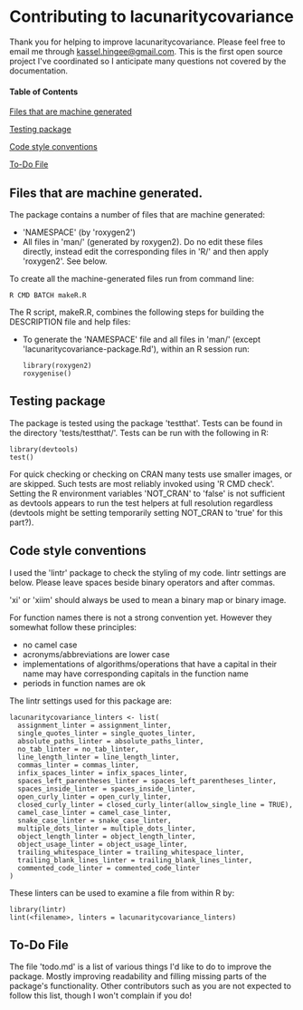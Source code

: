 # Contributing to lacunaritycovariance

Thank you for helping to improve lacunaritycovariance. Please feel free to email me through kassel.hingee@gmail.com. This is the first open source project I've coordinated so I anticipate many questions not covered by the documentation.

#### Table of Contents
[Files that are machine generated](#files-that-are-machine-generated)

[Testing package](#testing-package)

[Code style conventions](#code-style-conventions)

[To-Do File](#to-do-file)

## Files that are machine generated.
The package contains a number of files that are machine generated:
  + 'NAMESPACE'  (by 'roxygen2')
  + All files in 'man/' (generated by roxygen2). Do no edit these files directly, instead edit the corresponding files in 'R/' and then apply 'roxygen2'. See below.

To create all the machine-generated files run from command line:

    R CMD BATCH makeR.R

The R script, makeR.R, combines the following steps for building the DESCRIPTION file and help files:

  + To generate the 'NAMESPACE' file and all files in 'man/' (except 'lacunaritycovariance-package.Rd'), within an R session run:

        library(roxygen2)
        roxygenise()

## Testing package
The package is tested using the package 'testthat'. Tests can be found in the directory 'tests/testthat/'. Tests can be run with the following in R:

    library(devtools)
    test()

For quick checking or checking on CRAN many tests use smaller images, or are skipped. Such tests are most reliably invoked using 'R CMD check'. Setting the R environment variables 'NOT_CRAN' to 'false' is not sufficient as devtools appears to run the test helpers at full resolution regardless (devtools might be setting temporarily setting NOT_CRAN to 'true' for this part?).

## Code style conventions
I used the 'lintr' package  to check the styling of my code. lintr settings are below. Please leave spaces beside binary operators and after commas.

'xi' or 'xiim' should always be used to mean a binary map or binary image.

For function names there is not a strong convention yet. However they somewhat follow these principles:
  + no camel case
  + acronyms/abbreviations are lower case
  + implementations of algorithms/operations that have a capital in their name may have corresponding capitals in the function name
  + periods in function names are ok

The lintr settings used for this package are:

    lacunaritycovariance_linters <- list(
      assignment_linter = assignment_linter,
      single_quotes_linter = single_quotes_linter,
      absolute_paths_linter = absolute_paths_linter,
      no_tab_linter = no_tab_linter,
      line_length_linter = line_length_linter,
      commas_linter = commas_linter,
      infix_spaces_linter = infix_spaces_linter,
      spaces_left_parentheses_linter = spaces_left_parentheses_linter,
      spaces_inside_linter = spaces_inside_linter,
      open_curly_linter = open_curly_linter,
      closed_curly_linter = closed_curly_linter(allow_single_line = TRUE),
      camel_case_linter = camel_case_linter,
      snake_case_linter = snake_case_linter,
      multiple_dots_linter = multiple_dots_linter,
      object_length_linter = object_length_linter,
      object_usage_linter = object_usage_linter,
      trailing_whitespace_linter = trailing_whitespace_linter,
      trailing_blank_lines_linter = trailing_blank_lines_linter,
      commented_code_linter = commented_code_linter
    )

These linters can be used to examine a file from within R by:

    library(lintr)
    lint(<filename>, linters = lacunaritycovariance_linters)

## To-Do File
The file 'todo.md' is a list of various things I'd like to do to improve the package. Mostly improving readability and filling missing parts of the package's functionality. Other contributors such as you are not expected to follow this list, though I won't complain if you do!
